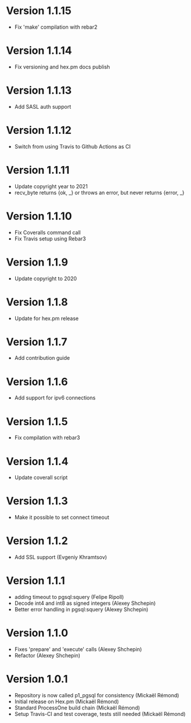 # Version 1.1.15
 
* Fix 'make' compilation with rebar2

# Version 1.1.14

* Fix versioning and hex.pm docs publish

# Version 1.1.13

* Add SASL auth support

# Version 1.1.12

* Switch from using Travis to Github Actions as CI

# Version 1.1.11

* Update copyright year to 2021
* recv_byte returns {ok, _} or throws an error, but never returns {error, _}

# Version 1.1.10

* Fix Coveralls command call
* Fix Travis setup using Rebar3

# Version 1.1.9

* Update copyright to 2020

# Version 1.1.8

* Update for hex.pm release

# Version 1.1.7

* Add contribution guide

# Version 1.1.6

* Add support for ipv6 connections

# Version 1.1.5

* Fix compilation with rebar3

# Version 1.1.4

* Update coverall script

# Version 1.1.3

* Make it possible to set connect timeout

# Version 1.1.2

* Add SSL support (Evgeniy Khramtsov)

# Version 1.1.1

* adding timeout to pgsql:squery (Felipe Ripoll)
* Decode int4 and int8 as signed integers (Alexey Shchepin)
* Better error handling in pgsql:squery (Alexey Shchepin)

# Version 1.1.0

* Fixes 'prepare' and 'execute' calls (Alexey Shchepin)
* Refactor (Alexey Shchepin)

# Version 1.0.1

* Repository is now called p1_pgsql for consistency (Mickaël Rémond)
* Initial release on Hex.pm (Mickaël Rémond)
* Standard ProcessOne build chain (Mickaël Rémond)
* Setup Travis-CI and test coverage, tests still needed (Mickaël Rémond)
